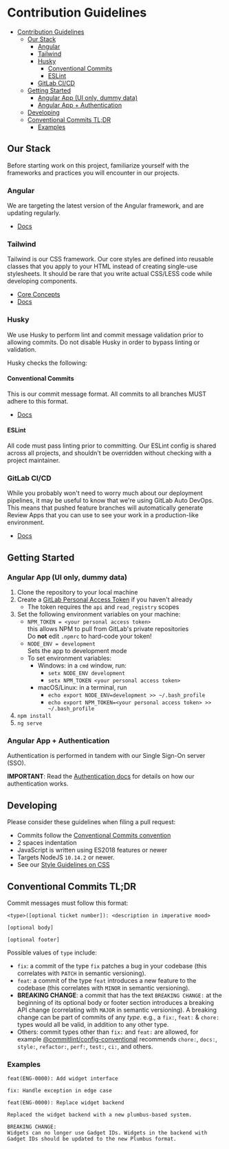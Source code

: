 # Contribution Guidelines

- [Contribution Guidelines](#contribution-guidelines)
  - [Our Stack](#our-stack)
    - [Angular](#angular)
    - [Tailwind](#tailwind)
    - [Husky](#husky)
      - [Conventional Commits](#conventional-commits)
      - [ESLint](#eslint)
    - [GitLab CI/CD](#gitlab-cicd)
  - [Getting Started](#getting-started)
    - [Angular App (UI only, dummy data)](#angular-app-ui-only-dummy-data)
    - [Angular App + Authentication](#angular-app--authentication)
  - [Developing](#developing)
  - [Conventional Commits TL;DR](#conventional-commits-tldr)
    - [Examples](#examples)

## Our Stack

Before starting work on this project, familiarize yourself with the frameworks and practices you will encounter in our projects.

### Angular

We are targeting the latest version of the Angular framework, and are updating regularly.

- [Docs](https://angular.io/docs)

### Tailwind

Tailwind is our CSS framework. Our core styles are defined into reusable classes that you apply to your HTML instead of creating single-use stylesheets. It should be rare that you write actual CSS/LESS code while developing components.

- [Core Concepts](https://tailwindcss.com/docs/utility-first/)
- [Docs](https://tailwindcss.com/docs)

### Husky

We use Husky to perform lint and commit message validation prior to allowing commits. Do not disable Husky in order to bypass linting or validation.

Husky checks the following:

#### Conventional Commits

This is our commit message format. All commits to all branches MUST adhere to this format.

- [Docs](https://www.conventionalcommits.org/en/v1.0.0/)

#### ESLint

All code must pass linting prior to committing. Our ESLint config is shared across all projects, and shouldn't be overridden without checking with a project maintainer.

### GitLab CI/CD

While you probably won't need to worry much about our deployment pipelines, it may be useful to know that we're using GitLab Auto DevOps. This means that pushed feature branches will automatically generate Review Apps that you can use to see your work in a production-like environment.

- [Docs](https://docs.gitlab.com/ee/ci/)

## Getting Started

### Angular App (UI only, dummy data)

1. Clone the repository to your local machine
1. Create a [GitLab Personal Access Token](https://docs.gitlab.com/ee/user/profile/personal_access_tokens.html) if you haven't already
   - The token requires the `api` and `read_registry` scopes
1. Set the following environment variables on your machine:
   - `NPM_TOKEN = <your personal access token>`  
     this allows NPM to pull from GitLab's private repositories  
     Do **not** edit `.npmrc` to hard-code your token!
   - `NODE_ENV = development`  
     Sets the app to development mode
   - To set environment variables:
     - Windows: in a `cmd` window, run:
       - `setx NODE_ENV development`
       - `setx NPM_TOKEN <your personal access token>`
     - macOS/Linux: in a terminal, run
       - `echo export NODE_ENV=development >> ~/.bash_profile`
       - `echo export NPM_TOKEN=<your personal access token> >> ~/.bash_profile`
1. `npm install`
1. `ng serve`

### Angular App + Authentication

Authentication is performed in tandem with our Single Sign-On server (SSO).

**IMPORTANT**: Read the [Authentication docs](/docs/AUTHENTICATION.md) for details on how our authentication works.

## Developing

Please consider these guidelines when filing a pull request:

- Commits follow the [Conventional Commits convention](https://www.conventionalcommits.org/en/v1.0.0-beta.2/#summary)
- 2 spaces indentation
- JavaScript is written using ES2018 features or newer
- Targets NodeJS `10.14.2` or newer.
- See our [Style Guidelines on CSS](CONTRIBUTING-STYLE-GUIDE)

## Conventional Commits TL;DR

Commit messages must follow this format:

```
<type>([optional ticket number]): <description in imperative mood>

[optional body]

[optional footer]
```

Possible values of `type` include:

- `fix`: a commit of the type `fix` patches a bug in your codebase (this correlates with `PATCH` in semantic versioning).
- `feat`: a commit of the type `feat` introduces a new feature to the codebase (this correlates with `MINOR` in semantic versioning).
- **BREAKING CHANGE**: a commit that has the text `BREAKING CHANGE:` at the beginning of its optional body or footer section introduces a breaking API change (correlating with `MAJOR` in semantic versioning). A breaking change can be part of commits of any _type_. e.g., a `fix:`, `feat:` & `chore:` types would all be valid, in addition to any other type.
- Others: commit types other than `fix:` and `feat:` are allowed, for example [@commitlint/config-conventional](https://github.com/conventional-changelog/commitlint/tree/master/%40commitlint/config-conventional) recommends `chore:`, `docs:`, `style:`, `refactor:`, `perf:`, `test:`, `ci:`, and others.

### Examples

```
feat(ENG-0000): Add widget interface
```

```
fix: Handle exception in edge case
```

```
feat(ENG-0000): Replace widget backend

Replaced the widget backend with a new plumbus-based system.

BREAKING CHANGE:
Widgets can no longer use Gadget IDs. Widgets in the backend with Gadget IDs should be updated to the new Plumbus format.
```
